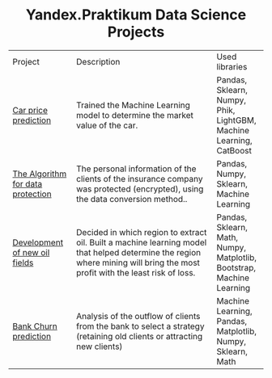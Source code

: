 <center><h1>Yandex.Praktikum Data Science Projects</h1></center>

<table width=100% valign=top >
  <tr>
    <td width=25%>Project</td>
    <td>Description</td>
    <td width=20%>Used libraries</td>
  </tr>
  <tr>
    <td><a href="https://github.com/martynetsv/Yandex-Practicum/tree/main/Predictions%20of%20car%20prices">Car price prediction</a></td>
    <td>Trained the Machine Learning model to determine the market value of the car.</td>
    <td>Pandas, Sklearn, Numpy, Phik, LightGBM, Machine Learning, CatBoost</td>
  </tr>
  <tr>
    <td><a href="https://github.com/martynetsv/Yandex-Practicum/tree/main/Algorithm%20for%20data%20protection">The Algorithm for data protection</a></td>
    <td>The personal information of the clients of the insurance company was protected (encrypted), using the data conversion method..</td>
    <td>Pandas, Numpy, Sklearn, Machine Learning</td>
  </tr>
  <tr>
    <td><a href="https://github.com/martynetsv/Yandex-Practicum/tree/main/Development%20of%20new%20oil%20fields">Development of new oil fields</a></td>
    <td>Decided in which region to extract oil. Built a machine learning model that helped determine the region where mining will bring the most profit with the least risk of loss.</td>
    <td>Pandas, Sklearn, Math, Numpy, Matplotlib, Bootstrap, Machine Learning</td>
  </tr>
  <tr>
    <td><a href="https://github.com/martynetsv/Yandex-Practicum/tree/main/Bank%20churn%20prediction">Bank Churn prediction</a></td>
    <td>Analysis of the outflow of clients from the bank to select a strategy (retaining old clients or attracting new clients)</td>
    <td>Machine Learning, Pandas, Matplotlib, Numpy, Sklearn, Math</td>
</table>

<br>
